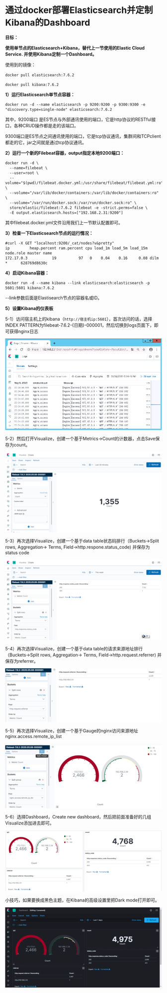 # 通过docker部署Elasticsearch并定制Kibana的Dashboard

**目标：**

**使用单节点的Elasticsearch+Kibana，替代上一节使用的Elastic Cloud Service. 并使用Kibana定制一个Dashboard。**

使用到的镜像：

`docker pull elasticsearch:7.6.2`

`docker pull kibana:7.6.2`

**1）运行Elasticsearch单节点容器：**

```text
docker run -d --name elasticsearch -p 9200:9200 -p 9300:9300 -e "discovery.type=single-node" elasticsearch:7.6.2
```

其中，9200端口 是ES节点与外部通讯使用的端口，它是http协议的RESTful接口，各种CRUD操作都是走的该端口。

9300端口是ES节点之间通讯使用的端口，它是tcp协议通讯，集群间和TCPclient都走的它，jar之间就是通过tcp协议通讯。

**2）运行一个新的Filebeat容器，output指定本地9200端口：**

```text
docker run -d \
  --name=filebeat \
  --user=root \
  --volume="$(pwd)/filebeat.docker.yml:/usr/share/filebeat/filebeat.yml:ro" \
  --volume="/var/lib/docker/containers:/var/lib/docker/containers:ro" \
  --volume="/var/run/docker.sock:/var/run/docker.sock:ro" \
  store/elastic/filebeat:7.6.2 filebeat -e -strict.perms=false \
  -E output.elasticsearch.hosts=["192.168.2.31:9200"]
```

其中filebeat.docker.yml文件沿用我们上一节默认配置即可。

**3）检查一下Elasticsearch节点的运行情况：**

```text
#curl -X GET "localhost:9200/_cat/nodes?v&pretty"
ip         heap.percent ram.percent cpu load_1m load_5m load_15m node.role master name
172.17.0.3           19          97   0    0.04    0.16     0.08 dilm      *      628769d8630c
```

**4）启动Kibana容器：**

```text
docker run -d --name kibana --link elasticsearch:elasticsearch -p 5601:5601 kibana:7.6.2
```

--link参数后面是Elastisearch节点的容器名或ID。

**5）设置Kibana的仪表板**

5-1）访问宿主机上的kibana（`http://宿主机ip:5601`），首次访问的话，选择INDEX PATTERN为filebeat-7.6.2-{日期}-000001，然后切换到logs页面下，即可获得nginx日志

![](../.gitbook/assets/image%20%2824%29.png)

5-2）然后打开Visualize，创建一个基于Metrics-&gt;Count的计数器，点击Save保存为count。

![](../.gitbook/assets/image%20%2812%29.png)

5-3）再次选择Visualize，创建一个基于data table状态码排行（Buckets-&gt;Split rows,  Aggregation-&gt; Terms, Field-&gt;http.respone.status\_code\) 并保存为status code

![](../.gitbook/assets/image%20%2819%29.png)

5-4）再次选择Visualize，创建一个基于data table的请求来源地址排行（Buckets-&gt;Split rows,  Aggregation-&gt; Terms, Field-&gt;http.request.referrer\) 并保存为referrer。

![](../.gitbook/assets/image%20%283%29.png)

5-5）再次选择Visualize，创建一个基于Gauge的nginx访问来源地址nginx.access.remote\_ip\_list

![](../.gitbook/assets/image%20%281%29.png)

5-6）选择Dashboard，Create new dashboard，然后把前面准备好的几组Visualize添加进去即可。

![](../.gitbook/assets/image%20%287%29.png)

小技巧，如果要换成黑色主题，在Kibana的高级设置里把Dark mode打开即可。

![](../.gitbook/assets/image%20%2827%29.png)

